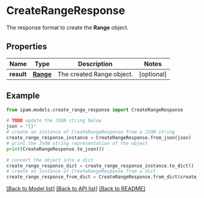 # CreateRangeResponse

The response format to create the __Range__ object.

## Properties

Name | Type | Description | Notes
------------ | ------------- | ------------- | -------------
**result** | [**Range**](Range.md) | The created Range object. | [optional] 

## Example

```python
from ipam.models.create_range_response import CreateRangeResponse

# TODO update the JSON string below
json = "{}"
# create an instance of CreateRangeResponse from a JSON string
create_range_response_instance = CreateRangeResponse.from_json(json)
# print the JSON string representation of the object
print(CreateRangeResponse.to_json())

# convert the object into a dict
create_range_response_dict = create_range_response_instance.to_dict()
# create an instance of CreateRangeResponse from a dict
create_range_response_from_dict = CreateRangeResponse.from_dict(create_range_response_dict)
```
[[Back to Model list]](../README.md#documentation-for-models) [[Back to API list]](../README.md#documentation-for-api-endpoints) [[Back to README]](../README.md)


